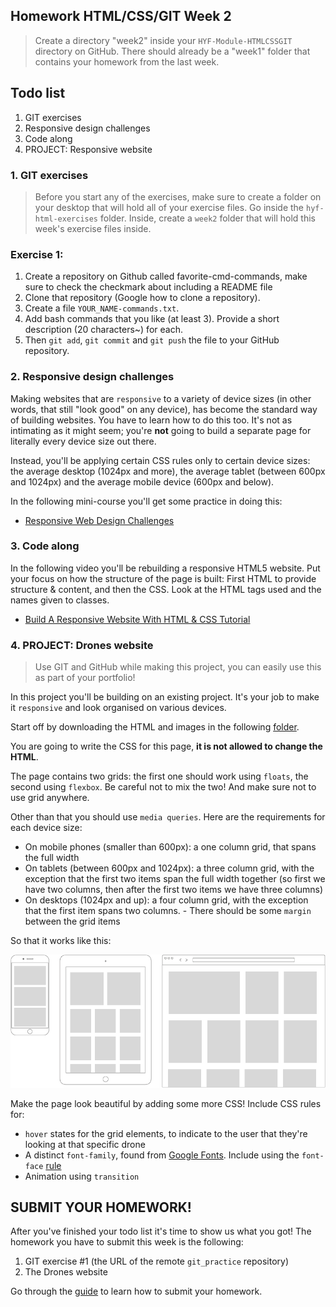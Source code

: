 ## Homework HTML/CSS/GIT Week 2

> Create a directory "week2" inside your `HYF-Module-HTMLCSSGIT` directory on GitHub. There should already be a "week1" folder that contains your homework from the last week.

## Todo list

1. GIT exercises
2. Responsive design challenges
3. Code along
4. PROJECT: Responsive website



### 1. GIT exercises

> Before you start any of the exercises, make sure to create a folder on your desktop that will hold all of your exercise files. Go inside the `hyf-html-exercises` folder. Inside, create a `week2` folder that will hold this week's exercise files inside.

### Exercise 1:

1.   Create a repository on Github called favorite-cmd-commands, make sure to check the checkmark about including a README file
2.   Clone that repository (Google how to clone a repository).
3.   Create a file `YOUR_NAME-commands.txt`.
4.   Add bash commands that you like (at least 3). Provide a short description (20 characters~) for each.
5.   Then `git add`, `git commit` and `git push` the file to your GitHub repository.

### 2. Responsive design challenges

Making websites that are `responsive` to a variety of device sizes (in other words, that still "look good" on any device), has become the standard way of building websites. You have to learn how to do this too. It's not as intimating as it might seem; you're **not** going to build a separate page for literally every device size out there.

Instead, you'll be applying certain CSS rules only to certain device sizes: the average desktop (1024px and more), the average tablet (between 600px and 1024px) and the average mobile device (600px and below).

In the following mini-course you'll get some practice in doing this:

-   [Responsive Web Design Challenges](https://learn.freecodecamp.org/responsive-web-design/responsive-web-design-principles/)

### 3. Code along

In the following video you'll be rebuilding a responsive HTML5 website. Put your focus on how the structure of the page is built: First HTML to provide structure & content, and then the CSS. Look at the HTML tags used and the names given to classes.

-   [Build A Responsive Website With HTML & CSS Tutorial](https://www.youtube.com/watch?v=ZeDP-rzOnAA)

### 4. PROJECT: Drones website

> Use GIT and GitHub while making this project, you can easily use this as part of your portfolio!

In this project you'll be building on an existing project. It's your job to make it `responsive` and look organised on various devices.

Start off by downloading the HTML and images in the following [folder](https://github.com/HackYourFuture/HTML-CSS/tree/master/Week2/homework).

You are going to write the CSS for this page, **it is not allowed to change the HTML**.

The page contains two grids: the first one should work using `floats`, the second using `flexbox`. Be careful not to mix the two! And make sure not to use grid anywhere.

Other than that you should use `media queries`. Here are the requirements for each device size:

-   On mobile phones (smaller than 600px): a one column grid, that spans the full width
-   On tablets (between 600px and 1024px): a three column grid, with the exception that the first two items span the full width together (so first we have two columns, then after the first two items we have three columns)
-   On desktops (1024px and up): a four column grid, with the exception that the first item spans two columns. - There should be some `margin` between the grid items

So that it works like this:

![](./assets/wireframe.png)

Make the page look beautiful by adding some more CSS! Include CSS rules for:

-   `hover` states for the grid elements, to indicate to the user that they're looking at that specific drone
-   A distinct `font-family`, found from [Google Fonts](https://fonts.google.com/). Include using the `font-face` [rule](https://css-tricks.com/snippets/css/using-font-face/)
-   Animation using `transition`

## SUBMIT YOUR HOMEWORK!

After you've finished your todo list it's time to show us what you got! The homework you have to submit this week is the following:

1. GIT exercise #1 (the URL of the remote `git_practice` repository)
2. The Drones website

Go through the [guide](../hand-in-homework-guide.md) to learn how to submit your homework.

